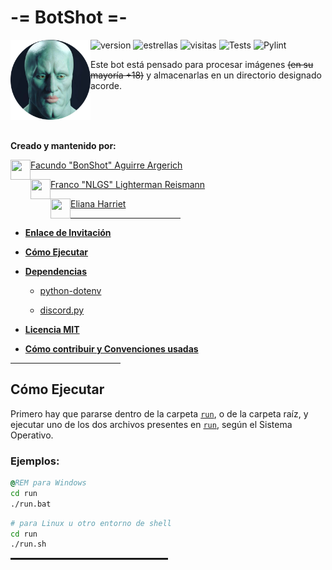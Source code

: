 # -= BotShot =-

<img alt="calamardo_guapo.png" align="left" src="extra/img/references/handsome_squidward_rtx_circle.png" height=128 width=128 />

![version](https://img.shields.io/badge/version-0.1.0-brightgreen)
![estrellas](https://img.shields.io/github/stars/bonshot/BotShot?label=Estrellas&style=social)
![visitas](https://img.shields.io/github/watchers/bonshot/BotShot?label=Visitas&style=social)
![Tests](https://github.com/bonshot/BotShot/actions/workflows/tests.yml/badge.svg)
![Pylint](https://github.com/bonshot/BotShot/actions/workflows/pylint.yml/badge.svg)

Este bot está pensado para procesar imágenes ~~(en su mayoría +18)~~ y
almacenarlas en un directorio designado acorde.

<br/>
<br/>
<br/>

**Creado y mantenido por:**

<p align="left">
<img align="left" src="https://github.com/bonshot.png" height=32 width=32 />

[Facundo "BonShot" Aguirre Argerich](https://github.com/bonshot)
</p>

<p align="left">
<img align="left" src="https://github.com/NLGS2907.png" height=32 width=32 />

[Franco "NLGS" Lighterman Reismann](https://github.com/NLGS2907)
</p>

<p align="left">
<img align="left" src="https://github.com/ElianaHarriet.png" height=32 width=32 />

[Eliana Harriet](https://github.com/ElianaHarriet)
</p>

<hr style="height:1px; width:35%" />

* **[Enlace de Invitación]()**

* **[Cómo Ejecutar](#cómo-ejecutar)**

* **[Dependencias](requirements.txt)**

    - [python-dotenv](https://pypi.org/project/python-dotenv/)

    - [discord.py](https://pypi.org/project/discord.py/)

* **[Licencia MIT](LICENSE)**

* **[Cómo contribuir y Convenciones usadas](CONTRIBUTING.MD)**

<hr style="height:1px; width:35%" />

## Cómo Ejecutar

Primero hay que pararse dentro de la carpeta [`run`](run), o de la carpeta raíz, y ejecutar uno de los dos
archivos presentes en [`run`](run), según el Sistema Operativo.

### **Ejemplos:**
```bat
@REM para Windows
cd run
./run.bat
```
```sh
# para Linux u otro entorno de shell
cd run
./run.sh
```

<hr style="height:3px; width:50%" />
<br/>
